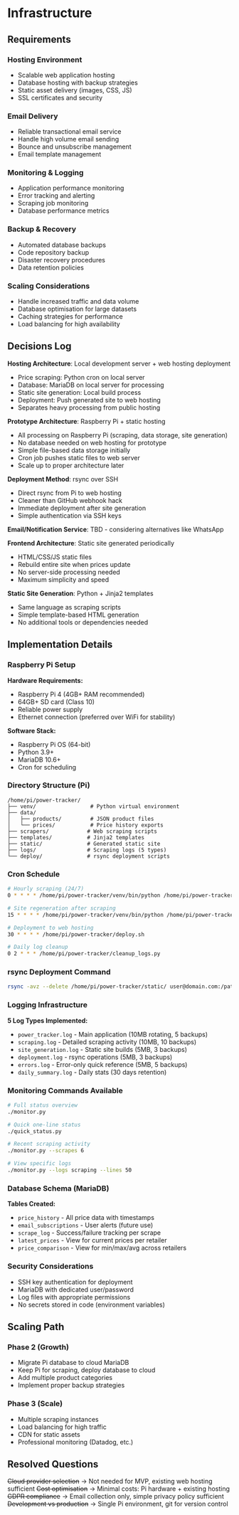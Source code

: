 # Infrastructure

## Requirements

### Hosting Environment
- Scalable web application hosting
- Database hosting with backup strategies
- Static asset delivery (images, CSS, JS)
- SSL certificates and security

### Email Delivery
- Reliable transactional email service
- Handle high volume email sending
- Bounce and unsubscribe management
- Email template management

### Monitoring & Logging
- Application performance monitoring
- Error tracking and alerting
- Scraping job monitoring
- Database performance metrics

### Backup & Recovery
- Automated database backups
- Code repository backup
- Disaster recovery procedures
- Data retention policies

### Scaling Considerations
- Handle increased traffic and data volume
- Database optimisation for large datasets
- Caching strategies for performance
- Load balancing for high availability

## Decisions Log

**Hosting Architecture**: Local development server + web hosting deployment
- Price scraping: Python cron on local server
- Database: MariaDB on local server for processing
- Static site generation: Local build process
- Deployment: Push generated site to web hosting
- Separates heavy processing from public hosting

**Prototype Architecture**: Raspberry Pi + static hosting
- All processing on Raspberry Pi (scraping, data storage, site generation)
- No database needed on web hosting for prototype
- Simple file-based data storage initially
- Cron job pushes static files to web server
- Scale up to proper architecture later

**Deployment Method**: rsync over SSH
- Direct rsync from Pi to web hosting
- Cleaner than GitHub webhook hack
- Immediate deployment after site generation
- Simple authentication via SSH keys

**Email/Notification Service**: TBD - considering alternatives like WhatsApp

**Frontend Architecture**: Static site generated periodically
- HTML/CSS/JS static files
- Rebuild entire site when prices update
- No server-side processing needed
- Maximum simplicity and speed

**Static Site Generation**: Python + Jinja2 templates
- Same language as scraping scripts
- Simple template-based HTML generation
- No additional tools or dependencies needed

## Implementation Details

### Raspberry Pi Setup
**Hardware Requirements:**
- Raspberry Pi 4 (4GB+ RAM recommended)
- 64GB+ SD card (Class 10)
- Reliable power supply
- Ethernet connection (preferred over WiFi for stability)

**Software Stack:**
- Raspberry Pi OS (64-bit)
- Python 3.9+
- MariaDB 10.6+
- Cron for scheduling

### Directory Structure (Pi)
```
/home/pi/power-tracker/
├── venv/                 # Python virtual environment
├── data/
│   ├── products/         # JSON product files
│   └── prices/           # Price history exports
├── scrapers/            # Web scraping scripts
├── templates/           # Jinja2 templates
├── static/              # Generated static site
├── logs/                # Scraping logs (5 types)
└── deploy/              # rsync deployment scripts
```

### Cron Schedule
```bash
# Hourly scraping (24/7)
0 * * * * /home/pi/power-tracker/venv/bin/python /home/pi/power-tracker/scrape.py

# Site regeneration after scraping
15 * * * * /home/pi/power-tracker/venv/bin/python /home/pi/power-tracker/generate.py

# Deployment to web hosting
30 * * * * /home/pi/power-tracker/deploy.sh

# Daily log cleanup
0 2 * * * /home/pi/power-tracker/cleanup_logs.py
```

### rsync Deployment Command
```bash
rsync -avz --delete /home/pi/power-tracker/static/ user@domain.com:/path/to/web/directory/
```

### Logging Infrastructure
**5 Log Types Implemented:**
- `power_tracker.log` - Main application (10MB rotating, 5 backups)
- `scraping.log` - Detailed scraping activity (10MB, 10 backups)
- `site_generation.log` - Static site builds (5MB, 3 backups)  
- `deployment.log` - rsync operations (5MB, 3 backups)
- `errors.log` - Error-only quick reference (5MB, 5 backups)
- `daily_summary.log` - Daily stats (30 days retention)

### Monitoring Commands Available
```bash
# Full status overview
./monitor.py

# Quick one-line status
./quick_status.py

# Recent scraping activity
./monitor.py --scrapes 6

# View specific logs
./monitor.py --logs scraping --lines 50
```

### Database Schema (MariaDB)
**Tables Created:**
- `price_history` - All price data with timestamps
- `email_subscriptions` - User alerts (future use)  
- `scrape_log` - Success/failure tracking per scrape
- `latest_prices` - View for current prices per retailer
- `price_comparison` - View for min/max/avg across retailers

### Security Considerations
- SSH key authentication for deployment
- MariaDB with dedicated user/password
- Log files with appropriate permissions
- No secrets stored in code (environment variables)

## Scaling Path

### Phase 2 (Growth)
- Migrate Pi database to cloud MariaDB
- Keep Pi for scraping, deploy database to cloud
- Add multiple product categories
- Implement proper backup strategies

### Phase 3 (Scale)
- Multiple scraping instances
- Load balancing for high traffic
- CDN for static assets
- Professional monitoring (Datadog, etc.)

## Resolved Questions

~~Cloud provider selection~~ → Not needed for MVP, existing web hosting sufficient
~~Cost optimisation~~ → Minimal costs: Pi hardware + existing hosting  
~~GDPR compliance~~ → Email collection only, simple privacy policy sufficient
~~Development vs production~~ → Single Pi environment, git for version control
